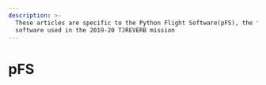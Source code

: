 ```yaml
---
description: >-
  These articles are specific to the Python Flight Software(pFS), the flight
  software used in the 2019-20 TJREVERB mission
---
```


# pFS

